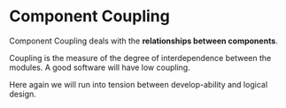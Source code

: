 # Component Coupling

Component Coupling deals with the __relationships between components__.

Coupling is the measure of the degree of interdependence between the modules. A good software will have low coupling.

Here again we will run into tension between develop-ability and logical design.
